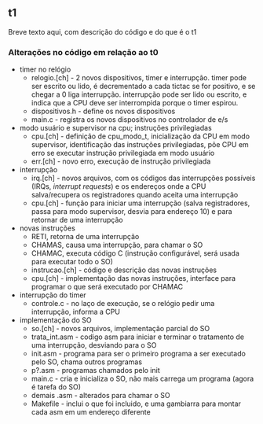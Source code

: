 ## t1

Breve texto aqui, com descrição do código e do que é o t1

### Alterações no código em relação ao t0

- timer no relógio
  - relogio.[ch] - 2 novos dispositivos, timer e interrupção. timer pode ser escrito ou lido, é decrementado a cada tictac se for positivo, e se chegar a 0 liga interrupção. interrupção pode ser lido ou escrito, e indica que a CPU deve ser interrompida porque o timer espirou.
  - dispositivos.h - define os novos dispositivos
  - main.c - registra os novos dispositivos no controlador de e/s
- modo usuário e supervisor na cpu; instruções privilegiadas
  - cpu.[ch] - definição de cpu_modo_t, inicialização da CPU em modo supervisor, identificação das instruções privilegiadas, põe CPU em erro se executar instrução privilegiada em modo usuário
  - err.[ch] - novo erro, execução de instrução privilegiada
- interrupção
  - irq.[ch] - novos arquivos, com os códigos das interrupções possíveis (IRQs, *interrupt requests*) e os endereços onde a CPU salva/recupera os registradores quando aceita uma interrupção
  - cpu.[ch] - função para iniciar uma interrupção (salva registradores, passa para modo supervisor, desvia para endereço 10) e para retornar de uma interrupção
- novas instruções
  - RETI, retorna de uma interrupção
  - CHAMAS, causa uma interrupção, para chamar o SO
  - CHAMAC, executa código C (instrução configurável, será usada para executar todo o SO)
  - instrucao.[ch] - código e descrição das novas instruções
  - cpu.[ch] - implementação das novas instruções, interface para programar o que será executado por CHAMAC
- interrupção do timer
  - controle.c - no laço de execução, se o relógio pedir uma interrupção, informa a CPU
- implementação do SO
  - so.[ch] - novos arquivos, implementação parcial do SO
  - trata_int.asm - codigo asm para iniciar e terminar o tratamento de uma interrupção, desviando para o SO
  - init.asm - programa para ser o primeiro programa a ser executado pelo SO, chama outros programas
  - p?.asm - programas chamados pelo init
  - main.c - cria e inicializa o SO, não mais carrega um programa (agora é tarefa do SO)
  - demais .asm - alterados para chamar o SO
  - Makefile - inclui o que foi incluido, e uma gambiarra para montar cada asm em um endereço diferente
